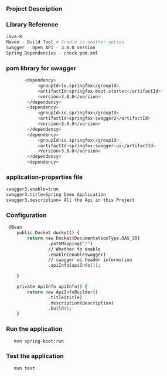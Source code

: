 ### Project Description

### Library Reference
```sh
Java-8
Maven - Build Tool # Gradle is another option
Swagger - Open API - 3.0.0 version
Spring Dependencies - check pom.xml
```
###  pom library for swagger
```sh
	   <dependency>
            <groupId>io.springfox</groupId>
            <artifactId>springfox-boot-starter</artifactId>
            <version>3.0.0</version>
        </dependency>
        <dependency>
            <groupId>io.springfox</groupId>
            <artifactId>springfox-swagger2</artifactId>
            <version>3.0.0</version>
        </dependency>
        <dependency>
            <groupId>io.springfox</groupId>
            <artifactId>springfox-swagger-ui</artifactId>
            <version>3.0.0</version>
        </dependency>
        <dependency>
```
### application-properties file
```sh
swagger3.enable=true
swagger3.title=Spring Demo Application
swagger3.description= All the Api in this Project
```

### Configuration
```sh
 @Bean
    public Docket docket() {
        return new Docket(DocumentationType.OAS_30)
                .pathMapping("/")
                // Whether to enable
                .enable(enableSwagger)
                // swagger ui header information
                .apiInfo(apiInfo());

    }

    private ApiInfo apiInfo() {
        return new ApiInfoBuilder()
                .title(title)
                .description(description)
                .build();
    }
```

### Run the application
```sh
   mvn spring-boot:run
```
### Test the application
```sh
   mvn test
```


